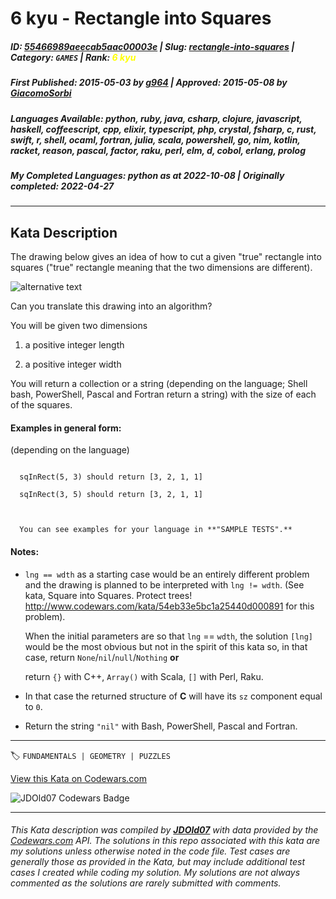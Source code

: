 # 6 kyu - Rectangle into Squares

##### **ID**: [55466989aeecab5aac00003e](https://www.codewars.com/kata/55466989aeecab5aac00003e) | **Slug**: [rectangle-into-squares](https://www.codewars.com/kata/55466989aeecab5aac00003e) | **Category**: `GAMES` | **Rank**: <span style="color:yellow">6 kyu</span>

##### **First Published**: 2015-05-03 ***by*** [g964](https://www.codewars.com/users/g964) | **Approved**: 2015-05-08 ***by*** [GiacomoSorbi](https://www.codewars.com/users/GiacomoSorbi)

##### **Languages Available**: python, ruby, java, csharp, clojure, javascript, haskell, coffeescript, cpp, elixir, typescript, php, crystal, fsharp, c, rust, swift, r, shell, ocaml, fortran, julia, scala, powershell, go, nim, kotlin, racket, reason, pascal, factor, raku, perl, elm, d, cobol, erlang, prolog

##### **My Completed Languages**: python ***as at*** 2022-10-08 | **Originally completed**: 2022-04-27

---

## Kata Description


The drawing below gives an idea of how to cut a given "true" rectangle into squares ("true" rectangle meaning that the two dimensions are different).



![alternative text](https://i.imgur.com/lk5vJ7sm.jpg)



Can you translate this drawing into an algorithm?



You will be given two dimensions 



1. a positive integer length

2. a positive integer width



You will return a collection or a string (depending on the language; Shell bash, PowerShell, Pascal and Fortran return a string) with the size of each of the  squares.

#### Examples in general form:

(depending on the language)

```

  sqInRect(5, 3) should return [3, 2, 1, 1]

  sqInRect(3, 5) should return [3, 2, 1, 1]

  

  You can see examples for your language in **"SAMPLE TESTS".**

```



#### Notes:

- `lng == wdth` as a starting case would be an entirely different problem and the drawing is planned to be interpreted with `lng != wdth`. (See kata, Square into Squares. Protect trees! http://www.codewars.com/kata/54eb33e5bc1a25440d000891 for this problem). 



  When the initial parameters are so that `lng` == `wdth`, the solution `[lng]` would be the most obvious but not in the spirit of this kata   so, in that case, return `None`/`nil`/`null`/`Nothing` **or**

  return `{}` with C++, `Array()` with Scala, `[]` with Perl, Raku.

 - In that case the returned structure of **C** will have its `sz` component equal to `0`. 

 - Return the string `"nil"` with Bash, PowerShell, Pascal and Fortran.









---


🏷 `FUNDAMENTALS | GEOMETRY | PUZZLES`


[View this Kata on Codewars.com](https://www.codewars.com/kata/55466989aeecab5aac00003e)

![](https://www.codewars.com/users/jdold07/badges/large "JDOld07 Codewars Badge")

---

###### *This Kata description was compiled by [**JDOld07**](https://tpstech.dev) with data provided by the [Codewars.com](https://www.codewars.com) API.  The solutions in this repo associated with this kata are my solutions unless otherwise noted in the code file.  Test cases are generally those as provided in the Kata, but may include additional test cases I created while coding my solution.  My solutions are not always commented as the solutions are rarely submitted with comments.*
